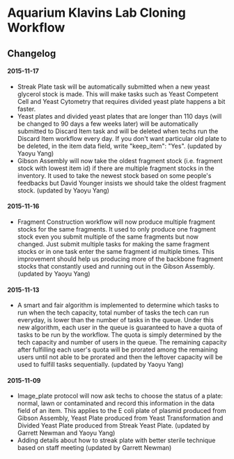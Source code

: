 Aquarium Klavins Lab Cloning Workflow
===
Changelog
---
#### 2015-11-17
* Streak Plate task will be automatically submitted when a new yeast glycerol stock is made. This will make tasks such as Yeast Competent Cell and Yeast Cytometry that requires divided yeast plate happens a bit faster.
* Yeast plates and divided yeast plates that are longer than 110 days (will be changed to 90 days a few weeks later) will be automatically submitted to Discard Item task and will be deleted when techs run the Discard Item workflow every day. If you don't want particular old plate to be deleted, in the item data field, write "keep_item": "Yes". (updated by Yaoyu Yang)
* Gibson Assembly will now take the oldest fragment stock (i.e. fragment stock with lowest item id) if there are multiple fragment stocks in the inventory. It used to take the newest stock based on some people's feedbacks but David Younger insists we should take the oldest fragment stock. (updated by Yaoyu Yang)

#### 2015-11-16
* Fragment Construction workflow will now produce multiple fragment stocks for the same fragments. It used to only produce one fragment stock even you submit multiple of the same fragments but now changed. Just submit multiple tasks for making the same fragment stocks or in one task enter the same fragment id multiple times. This improvement should help us producing more of the backbone fragment stocks that constantly used and running out in the Gibson Assembly. (updated by Yaoyu Yang)

#### 2015-11-13
* A smart and fair algorithm is implemented to determine which tasks to run when the tech capacity, total number of tasks the tech can run everyday, is lower than the number of tasks in the queue. Under this new algorithm, each user in the queue is guaranteed to have a quota of tasks to be run by the workflow. The quota is simply determined by the tech capacity and number of users in the queue. The remaining capacity after fulfilling each user's quota will be prorated among the remaining users until not able to be prorated and then the leftover capacity will be used to fulfill tasks sequentially. (updated by Yaoyu Yang)

#### 2015-11-09
* Image_plate protocol will now ask techs to choose the status of a plate: normal, lawn or contaminated and record this information in the data field of an item. This applies to the E coli plate of plasmid produced from Gibson Assembly, Yeast Plate produced from Yeast Transformation and Divided Yeast Plate produced from Streak Yeast Plate. (updated by Garrett Newman and Yaoyu Yang)
* Adding details about how to streak plate with better sterile technique based on staff meeting (updated by Garrett Newman)
